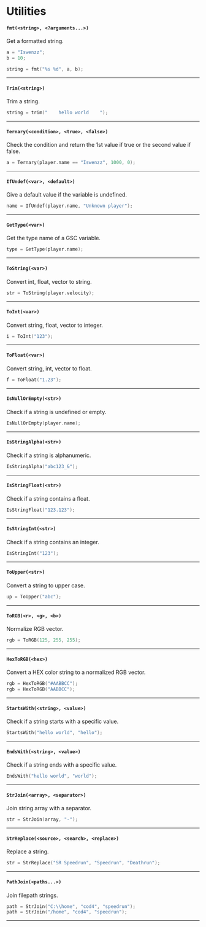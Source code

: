 # Utilities

#### ``fmt(<string>, <?arguments...>)``
Get a formatted string.

```c
a = "Iswenzz";
b = 10;

string = fmt("%s %d", a, b);
```
<hr>

#### ``Trim(<string>)``
Trim a string.

```c
string = trim("    hello world    ");
```
<hr>

#### ``Ternary(<condition>, <true>, <false>)``
Check the condition and return the 1st value if true or the second value if false.

```c
a = Ternary(player.name == "Iswenzz", 1000, 0);
```
<hr>

#### ``IfUndef(<var>, <default>)``
Give a default value if the variable is undefined.

```c
name = IfUndef(player.name, "Unknown player");
```
<hr>

#### ``GetType(<var>)``
Get the type name of a GSC variable.

```c
type = GetType(player.name);
```
<hr>

#### ``ToString(<var>)``
Convert int, float, vector to string.

```c
str = ToString(player.velocity);
```
<hr>

#### ``ToInt(<var>)``
Convert string, float, vector to integer.

```c
i = ToInt("123");
```
<hr>

#### ``ToFloat(<var>)``
Convert string, int, vector to float.

```c
f = ToFloat("1.23");
```
<hr>

#### ``IsNullOrEmpty(<str>)``
Check if a string is undefined or empty.

```c
IsNullOrEmpty(player.name);
```
<hr>

#### ``IsStringAlpha(<str>)``
Check if a string is alphanumeric.

```c
IsStringAlpha("abc123_&");
```
<hr>

#### ``IsStringFloat(<str>)``
Check if a string contains a float.

```c
IsStringFloat("123.123");
```
<hr>

#### ``IsStringInt(<str>)``
Check if a string contains an integer.

```c
IsStringInt("123");
```
<hr>

#### ``ToUpper(<str>)``
Convert a string to upper case.

```c
up = ToUpper("abc");
```
<hr>

#### ``ToRGB(<r>, <g>, <b>)``
Normalize RGB vector.

```c
rgb = ToRGB(125, 255, 255);
```
<hr>

#### ``HexToRGB(<hex>)``
Convert a HEX color string to a normalized RGB vector.

```c
rgb = HexToRGB("#AABBCC");
rgb = HexToRGB("AABBCC");
```
<hr>

#### ``StartsWith(<string>, <value>)``
Check if a string starts with a specific value.

```c
StartsWith("hello world", "hello");
```
<hr>

#### ``EndsWith(<string>, <value>)``
Check if a string ends with a specific value.

```c
EndsWith("hello world", "world");
```
<hr>

#### ``StrJoin(<array>, <separator>)``
Join string array with a separator.

```c
str = StrJoin(array, "-");
```
<hr>

#### ``StrReplace(<source>, <search>, <replace>)``
Replace a string.

```c
str = StrReplace("SR Speedrun", "Speedrun", "Deathrun");
```
<hr>

#### ``PathJoin(<paths...>)``
Join filepath strings.

```c
path = StrJoin("C:\\home", "cod4", "speedrun");
path = StrJoin("/home", "cod4", "speedrun");
```
<hr>
